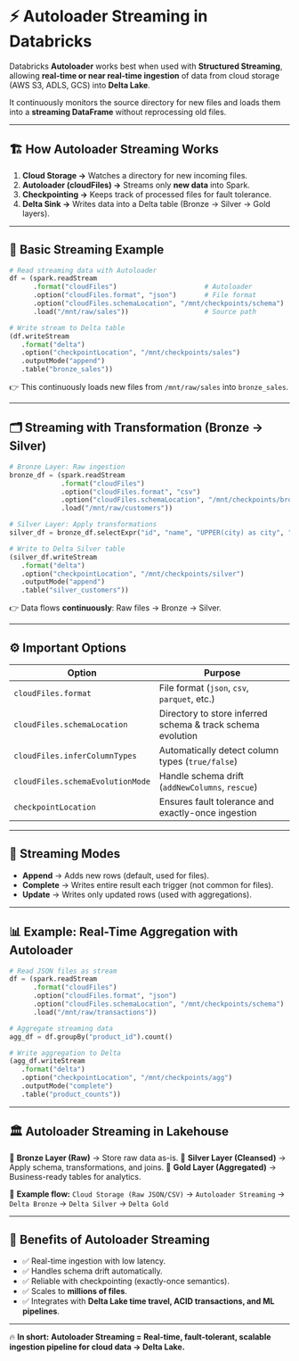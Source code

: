 # ⚡ Autoloader Streaming in Databricks  

Databricks **Autoloader** works best when used with **Structured Streaming**, allowing **real-time or near real-time ingestion** of data from cloud storage (AWS S3, ADLS, GCS) into **Delta Lake**.  

It continuously monitors the source directory for new files and loads them into a **streaming DataFrame** without reprocessing old files.  

---

## 🏗️ How Autoloader Streaming Works
1. **Cloud Storage →** Watches a directory for new incoming files.  
2. **Autoloader (cloudFiles) →** Streams only **new data** into Spark.  
3. **Checkpointing →** Keeps track of processed files for fault tolerance.  
4. **Delta Sink →** Writes data into a Delta table (Bronze → Silver → Gold layers).  

---

## 🔑 Basic Streaming Example
```python
# Read streaming data with Autoloader
df = (spark.readStream
      .format("cloudFiles")                      # Autoloader
      .option("cloudFiles.format", "json")       # File format
      .option("cloudFiles.schemaLocation", "/mnt/checkpoints/schema") 
      .load("/mnt/raw/sales"))                   # Source path

# Write stream to Delta table
(df.writeStream
   .format("delta")
   .option("checkpointLocation", "/mnt/checkpoints/sales")
   .outputMode("append")
   .table("bronze_sales"))
````

👉 This continuously loads new files from `/mnt/raw/sales` into `bronze_sales`.

---

## 🗂️ Streaming with Transformation (Bronze → Silver)

```python
# Bronze Layer: Raw ingestion
bronze_df = (spark.readStream
             .format("cloudFiles")
             .option("cloudFiles.format", "csv")
             .option("cloudFiles.schemaLocation", "/mnt/checkpoints/bronze_schema")
             .load("/mnt/raw/customers"))

# Silver Layer: Apply transformations
silver_df = bronze_df.selectExpr("id", "name", "UPPER(city) as city", "ingest_time")

# Write to Delta Silver table
(silver_df.writeStream
   .format("delta")
   .option("checkpointLocation", "/mnt/checkpoints/silver")
   .outputMode("append")
   .table("silver_customers"))
```

👉 Data flows **continuously**: Raw files → Bronze → Silver.

---

## ⚙️ Important Options

| Option                           | Purpose                                                     |
| -------------------------------- | ----------------------------------------------------------- |
| `cloudFiles.format`              | File format (`json`, `csv`, `parquet`, etc.)                |
| `cloudFiles.schemaLocation`      | Directory to store inferred schema & track schema evolution |
| `cloudFiles.inferColumnTypes`    | Automatically detect column types (`true/false`)            |
| `cloudFiles.schemaEvolutionMode` | Handle schema drift (`addNewColumns`, `rescue`)             |
| `checkpointLocation`             | Ensures fault tolerance and exactly-once ingestion          |

---

## 🔁 Streaming Modes

* **Append** → Adds new rows (default, used for files).
* **Complete** → Writes entire result each trigger (not common for files).
* **Update** → Writes only updated rows (used with aggregations).

---

## 📊 Example: Real-Time Aggregation with Autoloader

```python
# Read JSON files as stream
df = (spark.readStream
      .format("cloudFiles")
      .option("cloudFiles.format", "json")
      .option("cloudFiles.schemaLocation", "/mnt/checkpoints/schema")
      .load("/mnt/raw/transactions"))

# Aggregate streaming data
agg_df = df.groupBy("product_id").count()

# Write aggregation to Delta
(agg_df.writeStream
   .format("delta")
   .option("checkpointLocation", "/mnt/checkpoints/agg")
   .outputMode("complete")
   .table("product_counts"))
```

---

## 🏛️ Autoloader Streaming in Lakehouse

🔹 **Bronze Layer (Raw)** → Store raw data as-is.
🔹 **Silver Layer (Cleansed)** → Apply schema, transformations, and joins.
🔹 **Gold Layer (Aggregated)** → Business-ready tables for analytics.

📌 **Example flow:**
`Cloud Storage (Raw JSON/CSV)` → `Autoloader Streaming` → `Delta Bronze` → `Delta Silver` → `Delta Gold`

---

## 🎯 Benefits of Autoloader Streaming

* ✅ Real-time ingestion with low latency.
* ✅ Handles schema drift automatically.
* ✅ Reliable with checkpointing (exactly-once semantics).
* ✅ Scales to **millions of files**.
* ✅ Integrates with **Delta Lake time travel, ACID transactions, and ML pipelines**.

---

🔥 **In short:**
**Autoloader Streaming = Real-time, fault-tolerant, scalable ingestion pipeline for cloud data → Delta Lake.**

